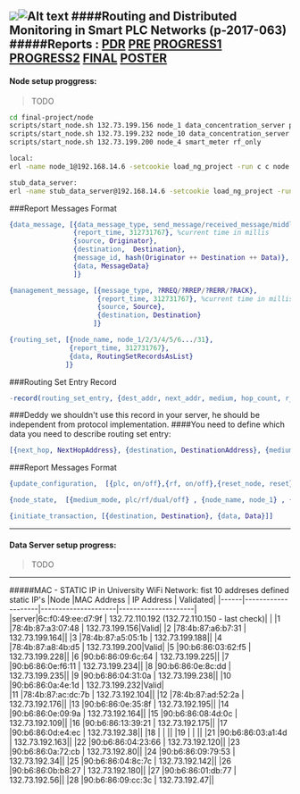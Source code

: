 ![](http://in.bgu.ac.il/Style%20Library/he-IL/Images/logotextfull.gif)![Alt text](http://in.bgu.ac.il/Style%20Library/Images/bgu/general/logo-simbol.gif)
####Routing and Distributed Monitoring in Smart PLC Networks (p-2017-063)               
#####Reports :    [PDR](https://drive.google.com/open?id=0BwYXH0n9ZthMblJyOXNEZzBxWjg)      [PRE]()       [PROGRESS1]()       [PROGRESS2]()       [FINAL]()       [POSTER]()
---
#### Node setup proggress:
>TODO
>
>
```bash
cd final-project/node
scripts/start_node.sh 132.73.199.156 node_1 data_concentration_server plc_only
scripts/start_node.sh 132.73.199.232 node_10 data_concentration_server dual
scripts/start_node.sh 132.73.199.200 node_4 smart_meter rf_only

local:
erl -name node_1@192.168.14.6 -setcookie load_ng_project -run c c node -run node start node_1 smart_meter dual

stub_data_server:
erl -name stub_data_server@192.168.14.6 -setcookie load_ng_project -run c c stub_data_server -run c c log -run stub_data_server start


```

###Report Messages Format
```erlang
{data_message, [{data_message_type, send_message/received_message/middle_message},
		        {report_time, 312731767}, %current time in millis
	            {source, Originator},
		        {destination,  Destination},
		        {message_id, hash(Originator ++ Destination ++ Data)},
                {data, MessageData}			 
		        ]}

{management_message, [{message_type, ?RREQ/?RREP/?RERR/?RACK},
			          {report_time, 312731767}, %current time in millis
			          {source, Source},
			          {destination, Destination}				 
	            	 ]}

{routing_set, [{node_name, node_1/2/3/4/5/6.../31},
               {report_time, 312731767},
               {data, RoutingSetRecordsAsList}
              ]}
```
###Routing Set Entry Record
```erlang
-record(routing_set_entry, {dest_addr, next_addr, medium, hop_count, r_seq_number, bidirectional, valid_time, valid}).
```

###Deddy we shouldn't use this record in your server, he should be independent from protocol implementation.
####You need to define which data you need to describe routing set entry:
```erlang
[{next_hop, NextHopAddress}, {destination, DestinationAddress}, {medium, Medium}]
```


###Report Messages Format
```erlang
{update_configuration,  [{plc, on/off},{rf, on/off},{reset_node, reset}]

{node_state,  [{medium_mode, plc/rf/dual/off} , {node_name, node_1} , {routing_set, [RoutingSetRecordsEntry,...]}

{initiate_transaction, [{destination, Destination}, {data, Data}]]
```



---
#### Data Server setup progress:
>TODO
>
>
---
#####MAC - STATIC IP in University WiFi Network: fist 10 addreses defined static IP's
|Node  |MAC Address         |     IP Address      |        Validated|
|------|--------------------|---------------------|---------------------|
|server|6c:f0:49:ee:d7:9f   |   132.72.110.192	(132.72.110.150 - last check)|		|
|1     |78:4b:87:a3:07:48   |	132.73.199.156|Valid|
|2     |78:4b:87:a6:b7:31   |	132.73.199.164||
|3     |78:4b:87:a5:05:1b   |	132.73.199.188||
|4     |78:4b:87:a8:4b:d5   |	132.73.199.200|Valid|
|5     |90:b6:86:03:62:f5   |	132.73.199.228||
|6     |90:b6:86:09:6c:64   |	132.73.199.225||
|7     |90:b6:86:0e:f6:11   |	132.73.199.234||
|8     |90:b6:86:0e:8c:dd   |	132.73.199.235||
|9     |90:b6:86:04:31:0a   |	132.73.199.238||
|10    |90:b6:86:0a:4e:1d   |	132.73.199.232|Valid|		
|11    |78:4b:87:ac:dc:7b   |	132.73.192.104||
|12    |78:4b:87:ad:52:2a   |	132.73.192.176||
|13    |90:b6:86:0e:35:8f   |	132.73.192.195||
|14    |90:b6:86:0e:09:9a   |	132.73.192.164||
|15    |90:b6:86:08:4d:0c   |	132.73.192.109||
|16    |90:b6:86:13:39:21   |	132.73.192.175||
|17    |90:b6:86:0d:e4:ec   |	132.73.192.38||
|18    |                    |                  ||
|19    |                    |                  ||
|21    |90:b6:86:03:a1:4d   |	132.73.192.163||
|22    |90:b6:86:04:23:66   |	132.73.192.120||
|23    |90:b6:86:0a:72:cb   |	132.73.192.80||
|24    |90:b6:86:09:79:53   |	132.73.192.34||
|25    |90:b6:86:04:8c:7c   |	132.73.192.142||
|26    |90:b6:86:0b:b8:27   |	132.73.192.180||
|27    |90:b6:86:01:db:77   |	132.73.192.56||
|28    |90:b6:86:09:cc:3c   |	132.73.192.47||
